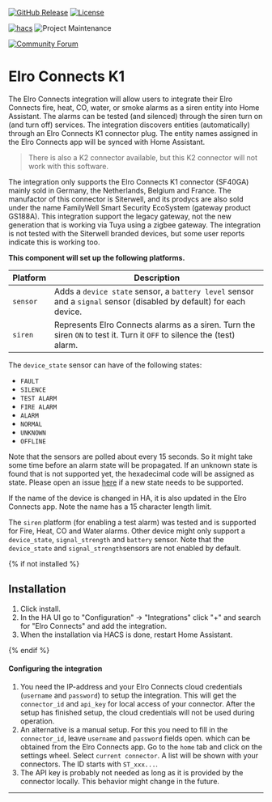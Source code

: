 [![GitHub Release][releases-shield]][releases]
[![License][license-shield]](LICENSE)

[![hacs][hacsbadge]][hacs]
![Project Maintenance][maintenance-shield]

[![Community Forum][forum-shield]][forum]

# Elro Connects K1
The Elro Connects integration will allow users to integrate their Elro Connects fire, heat, CO, water, or smoke alarms as a siren entity into Home Assistant. The alarms can be tested (and silenced) through the siren turn on (and turn off) services. The integration discovers entities (automatically) through an Elro Connects K1 connector plug. The entity names assigned in the Elro Connects app will be synced with Home Assistant.

> There is also a K2 connector available, but this K2 connector will not work with this software.

The integration only supports the Elro Connects K1 connector (SF40GA) mainly sold in Germany, the Netherlands, Belgium and France. The manufactor of this connector is Siterwell, and its prodycs are also sold under the name FamilyWell Smart Security EcoSystem (gateway product GS188A). This integration support the legacy gateway, not the new generation that is working via Tuya using a zigbee gateway.
The integration is not tested with the Siterwell branded devices, but some user reports indicate this is working too.

**This component will set up the following platforms.**

Platform | Description
-- | --
`sensor` | Adds a `device state` sensor, a `battery level` sensor and a `signal` sensor (disabled by default) for each device.
`siren` | Represents Elro Connects alarms as a siren. Turn the siren `ON` to test it. Turn it `OFF` to silence the (test) alarm.

The `device_state` sensor can have of the following states:
- `FAULT`
- `SILENCE`
- `TEST ALARM`
- `FIRE ALARM`
- `ALARM`
- `NORMAL`
- `UNKNOWN`
- `OFFLINE`

Note that the sensors are polled about every 15 seconds. So it might take some time before an alarm state will be propagated. If an unknown state is found that is not supported yet, the hexadecimal code will be assigned as state. Please open an issue [here](https://github.com/jbouwh/lib-elro-connects/issues/new) if a new state needs to be supported.

If the name of the device is changed in HA, it is also updated in the Elro Connects app. Note the name has a 15 character length limit.

The `siren` platform (for enabling a test alarm) was tested and is supported for Fire, Heat, CO and Water alarms.
Other device might only support a `device_state`, `signal_strength` and `battery` sensor. Note that the `device_state` and
`signal_strength`sensors are not enabled by default.

{% if not installed %}

## Installation

1. Click install.
2. In the HA UI go to "Configuration" -> "Integrations" click "+" and search for "Elro Connects" and add the integration.
3. When the installation via HACS is done, restart Home Assistant.

{% endif %}

#### Configuring the integration

1. You need the IP-address and your Elro Connects cloud credentials (`username` and `password`) to setup the integration. This will get the `connector_id` and `api_key` for local access of your connector. After the setup has finished setup, the cloud credentials will not be used during operation.
2. An alternative is a manual setup. For this you need to fill in the `connector_id`, leave `username` and `password` fields open. which can be obtained from the Elro Connects app. Go to the `home` tab and click on the settings wheel. Select `current connector`. A list will be shown with your connectors. The ID starts with `ST_xxx...`.
3. The API key is probably not needed as long as it is provided by the connector locally. This behavior might change in the future.

***

[integration_blueprint]: https://github.com/jbouwh/ha-elro/connects
[elro_connects]: https://github.com/jbouwh/ha-elro-connects
[hacs]: https://github.com/custom-components/hacs
[hacsbadge]: https://img.shields.io/badge/HACS-Default-orange.svg?style=for-the-badge
[forum-shield]: https://img.shields.io/badge/community-forum-brightgreen.svg?style=for-the-badge
[forum]: https://community.home-assistant.io/
[license-shield]: https://img.shields.io/github/license/custom-components/blueprint.svg?style=for-the-badge
[maintenance-shield]: https://img.shields.io/badge/maintainer-Jan%20Bouwhuis-blue.svg?style=for-the-badge
[releases-shield]: https://img.shields.io/github/v/release/jbouwh/ha-elro-connects?include_prereleases&style=for-the-badge
[releases]: https://github.com/jbouwh/ha-elro-connects/releases
